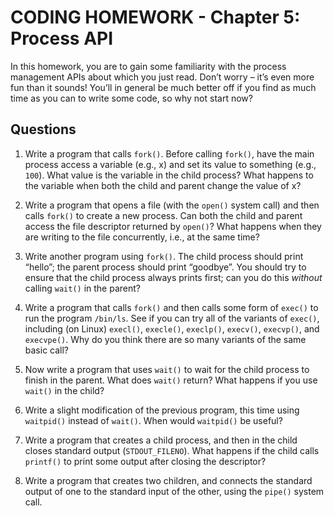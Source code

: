 # CODING HOMEWORK - Chapter 5: Process API

In this homework, you are to gain some familiarity with the process management APIs about which you just read. Don’t worry – it’s even more fun than it sounds! You’ll in general be much better off if you find as much time as you can to write some code, so why not start now?

## Questions

1. Write a program that calls `fork()`. Before calling `fork()`, have the main process access a variable (e.g., x) and set its value to something (e.g., `100`). What value is the variable in the child process? What happens to the variable when both the child and parent change the value of x?

2. Write a program that opens a file (with the `open()` system call) and then calls `fork()` to create a new process. Can both the child and parent access the file descriptor returned by `open()`? What happens when they are writing to the file concurrently, i.e., at the same time?

3. Write another program using `fork()`. The child process should print “hello”; the parent process should print “goodbye”. You should try to ensure that the child process always prints first; can you do this *without* calling `wait()` in the parent?

4. Write a program that calls `fork()` and then calls some form of `exec()` to run the program `/bin/ls`. See if you can try all of the variants of `exec()`, including (on Linux) `execl()`, `execle()`, `execlp()`, `execv()`, `execvp()`, and `execvpe()`. Why do you think there are so many variants of the same basic call?

5. Now write a program that uses `wait()` to wait for the child process to finish in the parent. What does `wait()` return? What happens if you use `wait()` in the child?

6. Write a slight modification of the previous program, this time using `waitpid()` instead of `wait()`. When would `waitpid()` be useful?

7. Write a program that creates a child process, and then in the child closes standard output (`STDOUT_FILENO`). What happens if the child calls `printf()` to print some output after closing the descriptor?

8. Write a program that creates two children, and connects the standard output of one to the standard input of the other, using the `pipe()` system call.
